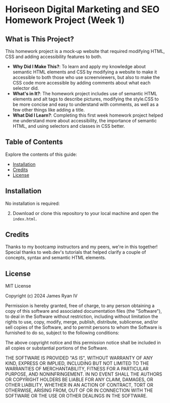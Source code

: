 # Horiseon Digital Marketing and SEO Homework Project (Week 1)

## What is This Project?

This homework project is a mock-up website that required modifying HTML, CSS and adding accessibility features to both. 

- **Why Did I Make This?**: To learn and apply my knowledge about semantic HTML elements and CSS by modifying a website to make it accessible to both those who use screenviewers, but also to make the CSS code more accessible by adding comments about what each selector did.
- **What's in It?**: The homework project includes use of semantic HTML elements and alt tags to describe pictures, modifying the style.CSS to be more concise and easy to understand with comments, as well as a few other things like adding a title.
- **What Did I Learn?**: Completing this first week homework project helped me understand more about accessibility, the importance of semantic HTML, and using selectors and classes in CSS better.

## Table of Contents

Explore the contents of this guide:

- [Installation](#installation)
- [Credits](#credits)
- [License](#license)

## Installation

No installation is required:

2. Download or clone this repository to your local machine and open the `index.html`.



## Credits

Thanks to my bootcamp instructors and my peers, we're in this together! Special thanks to web.dev's tutorials that helped clarify a couple of concepts, syntax and semantic HTML elements.


## License

MIT License

Copyright (c) 2024 James Ryan IV

Permission is hereby granted, free of charge, to any person obtaining a copy of this software and associated documentation files (the "Software"), to deal in the Software without restriction, including without limitation the rights to use, copy, modify, merge, publish, distribute, sublicense, and/or sell copies of the Software, and to permit persons to whom the Software is furnished to do so, subject to the following conditions:

The above copyright notice and this permission notice shall be included in all copies or substantial portions of the Software.

THE SOFTWARE IS PROVIDED "AS IS", WITHOUT WARRANTY OF ANY KIND, EXPRESS OR IMPLIED, INCLUDING BUT NOT LIMITED TO THE WARRANTIES OF MERCHANTABILITY, FITNESS FOR A PARTICULAR PURPOSE, AND NONINFRINGEMENT. IN NO EVENT SHALL THE AUTHORS OR COPYRIGHT HOLDERS BE LIABLE FOR ANY CLAIM, DAMAGES, OR OTHER LIABILITY, WHETHER IN AN ACTION OF CONTRACT, TORT OR OTHERWISE, ARISING FROM, OUT OF OR IN CONNECTION WITH THE SOFTWARE OR THE USE OR OTHER DEALINGS IN THE SOFTWARE.
